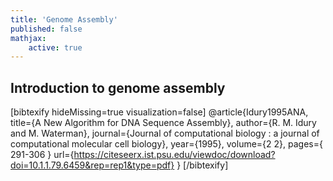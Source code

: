 ```yaml
---
title: 'Genome Assembly'
published: false
mathjax:
    active: true
---
```


<style type="text/css"> /* Better styles for embedding GitHub Gists */ .line-data { font-size:11px; font-family: Consolas,"Liberation Mono",Courier,monospace; } .line-numbers { font-size:11px; background-color: #ECECEC; border-right: 1px solid #DDDDDD; color: #AAAAAA; padding: 0.0em; text-align: right; } .line-pre { font-size:11px;font-family: Consolas,"Liberation Mono",Courier,monospace; } </style>
<script src="https://cdn.jsdelivr.net/npm/gist-embed@1.0.4/dist/gist-embed.min.js "></script>
## Introduction to genome assembly


<code data-gist-hide-footer='true' data-gist-id="6c4db58c4293b5bde062bb78f35a0ea0" data-gist-line=1 ></code>





[bibtexify hideMissing=true visualization=false]
@article{Idury1995ANA,
  title={A New Algorithm for DNA Sequence Assembly},
  author={R. M. Idury and M. Waterman},
  journal={Journal of computational biology : a journal of computational molecular cell biology},
  year={1995},
  volume={2 2},
  pages={
          291-306
        }
  url={https://citeseerx.ist.psu.edu/viewdoc/download?doi=10.1.1.79.6459&rep=rep1&type=pdf}
}
[/bibtexify]